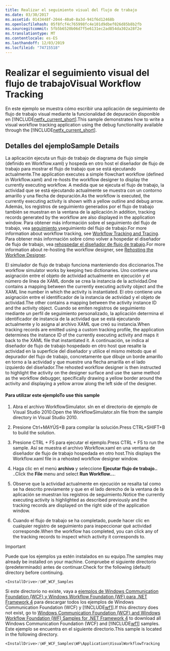 ```yaml
---
title: Realizar el seguimiento visual del flujo de trabajo
ms.date: 03/30/2017
ms.assetid: 0143448f-2044-40a0-8a3d-941f6d12468b
ms.openlocfilehash: 05f8fcf4c765998fc4e101d9dbef026d85b8b2fb
ms.sourcegitcommit: 5fb5b6520b06d7f5e6131ec2ad854da302a28f2e
ms.translationtype: MT
ms.contentlocale: es-ES
ms.lasthandoff: 12/03/2019
ms.locfileid: "74715518"
---
```

# <a name="visual-workflow-tracking"></a><span data-ttu-id="952a7-102">Realizar el seguimiento visual del flujo de trabajo</span><span class="sxs-lookup"><span data-stu-id="952a7-102">Visual Workflow Tracking</span></span>
<span data-ttu-id="952a7-103">En este ejemplo se muestra cómo escribir una aplicación de seguimiento de flujo de trabajo visual mediante la funcionalidad de depuración disponible en [!INCLUDE[netfx_current_short](../../../../includes/netfx-current-short-md.md)].</span><span class="sxs-lookup"><span data-stu-id="952a7-103">This sample demonstrates how to write a visual workflow tracking application using the debug functionality available through the [!INCLUDE[netfx_current_short](../../../../includes/netfx-current-short-md.md)].</span></span>

## <a name="sample-details"></a><span data-ttu-id="952a7-104">Detalles del ejemplo</span><span class="sxs-lookup"><span data-stu-id="952a7-104">Sample Details</span></span>
 <span data-ttu-id="952a7-105">La aplicación ejecuta un flujo de trabajo de diagrama de flujo simple (definido en Workflow.xaml) y hospeda en otro host el diseñador de flujo de trabajo para mostrar el flujo de trabajo que se está ejecutando actualmente.</span><span class="sxs-lookup"><span data-stu-id="952a7-105">The application executes a simple flowchart workflow (defined in Workflow.xaml) and re-hosts the workflow designer to display the currently executing workflow.</span></span> <span data-ttu-id="952a7-106">A medida que se ejecuta el flujo de trabajo, la actividad que se está ejecutando actualmente se muestra con un contorno amarillo y una flecha de depuración.</span><span class="sxs-lookup"><span data-stu-id="952a7-106">As the workflow is executed, the currently executing activity is shown with a yellow outline and debug arrow.</span></span> <span data-ttu-id="952a7-107">Además, los registros de seguimiento generados por el flujo de trabajo también se muestran en la ventana de la aplicación.</span><span class="sxs-lookup"><span data-stu-id="952a7-107">In addition, tracking records generated by the workflow are also displayed in the application window.</span></span> <span data-ttu-id="952a7-108">Para obtener más información sobre el seguimiento del flujo de trabajo, vea [seguimiento y](../workflow-tracking-and-tracing.md)seguimiento del flujo de trabajo.</span><span class="sxs-lookup"><span data-stu-id="952a7-108">For more information about workflow tracking, see [Workflow Tracking and Tracing](../workflow-tracking-and-tracing.md).</span></span> <span data-ttu-id="952a7-109">Para obtener más información sobre cómo volver a hospedar el diseñador de flujo de trabajo, vea [rehospedar el diseñador de flujo de trabajo](../rehosting-the-workflow-designer.md).</span><span class="sxs-lookup"><span data-stu-id="952a7-109">For more information about re-hosting the workflow designer, see [Rehosting the Workflow Designer](../rehosting-the-workflow-designer.md).</span></span>

 <span data-ttu-id="952a7-110">El simulador de flujo de trabajo funciona manteniendo dos diccionarios.</span><span class="sxs-lookup"><span data-stu-id="952a7-110">The workflow simulator works by keeping two dictionaries.</span></span> <span data-ttu-id="952a7-111">Uno contiene una asignación entre el objeto de actividad actualmente en ejecución y el número de línea de XAML donde se crea la instancia de la actividad.</span><span class="sxs-lookup"><span data-stu-id="952a7-111">One contains a mapping between the currently executing activity object and the XAML line number in which the activity is instantiated.</span></span> <span data-ttu-id="952a7-112">El otro contiene una asignación entre el identificador de la instancia de actividad y el objeto de actividad.</span><span class="sxs-lookup"><span data-stu-id="952a7-112">The other contains a mapping between the activity instance ID and the activity object.</span></span> <span data-ttu-id="952a7-113">Cuando se emiten registros de seguimiento mediante un perfil de seguimiento personalizado, la aplicación determina el identificador de instancia de la actividad que se está ejecutando actualmente y lo asigna al archivo XAML que creó su instancia.</span><span class="sxs-lookup"><span data-stu-id="952a7-113">When tracking records are emitted using a custom tracking profile, the application determines the instance ID of the currently executing activity and maps it back to the XAML file that instantiated it.</span></span> <span data-ttu-id="952a7-114">A continuación, se indica al diseñador de flujo de trabajo hospedado en otro host que resalte la actividad en la superficie del diseñador y utilice el mismo método que el depurador del flujo de trabajo, concretamente que dibuje un borde amarillo en torno a la actividad y que muestre una flecha amarilla en el lado izquierdo del diseñador.</span><span class="sxs-lookup"><span data-stu-id="952a7-114">The rehosted workflow designer is then instructed to highlight the activity on the designer surface and use the same method as the workflow debugger, specifically drawing a yellow border around the activity and displaying a yellow arrow along the left side of the designer.</span></span>

#### <a name="to-use-this-sample"></a><span data-ttu-id="952a7-115">Para utilizar este ejemplo</span><span class="sxs-lookup"><span data-stu-id="952a7-115">To use this sample</span></span>

1. <span data-ttu-id="952a7-116">Abra el archivo WorkflowSimulator. sln en el directorio de ejemplo de Visual Studio 2010.</span><span class="sxs-lookup"><span data-stu-id="952a7-116">Open the WorkflowSimulator.sln file from the sample directory in Visual Studio 2010.</span></span>

2. <span data-ttu-id="952a7-117">Presione Ctrl+MAYÚS+B para compilar la solución.</span><span class="sxs-lookup"><span data-stu-id="952a7-117">Press CTRL+SHIFT+B to build the solution.</span></span>

3. <span data-ttu-id="952a7-118">Presione CTRL + F5 para ejecutar el ejemplo.</span><span class="sxs-lookup"><span data-stu-id="952a7-118">Press CTRL + F5 to run the sample.</span></span> <span data-ttu-id="952a7-119">Así se muestra el archivo Workflow.xaml en una ventana de diseñador de flujo de trabajo hospedada en otro host.</span><span class="sxs-lookup"><span data-stu-id="952a7-119">This displays the Workflow.xaml file in a rehosted workflow designer window.</span></span>

4. <span data-ttu-id="952a7-120">Haga clic en el menú **archivo** y seleccione **Ejecutar flujo de trabajo..** ..</span><span class="sxs-lookup"><span data-stu-id="952a7-120">Click the **File** menu and select **Run Workflow...**.</span></span>

5. <span data-ttu-id="952a7-121">Observe que la actividad actualmente en ejecución se resalta tal como se ha descrito previamente y que en el lado derecho de la ventana de la aplicación se muestran los registros de seguimiento.</span><span class="sxs-lookup"><span data-stu-id="952a7-121">Notice the currently executing activity is highlighted as described previously and the tracking records are displayed on the right side of the application window.</span></span>

6. <span data-ttu-id="952a7-122">Cuando el flujo de trabajo se ha completado, puede hacer clic en cualquier registro de seguimiento para inspeccionar qué actividad corresponde.</span><span class="sxs-lookup"><span data-stu-id="952a7-122">When the workflow has completed, you can click any of the tracking records to inspect which activity it corresponds to.</span></span>

> [!IMPORTANT]
> <span data-ttu-id="952a7-123">Puede que los ejemplos ya estén instalados en su equipo.</span><span class="sxs-lookup"><span data-stu-id="952a7-123">The samples may already be installed on your machine.</span></span> <span data-ttu-id="952a7-124">Compruebe el siguiente directorio (predeterminado) antes de continuar.</span><span class="sxs-lookup"><span data-stu-id="952a7-124">Check for the following (default) directory before continuing.</span></span>  
>   
> `<InstallDrive>:\WF_WCF_Samples`  
>   
> <span data-ttu-id="952a7-125">Si este directorio no existe, vaya a [ejemplos de Windows Communication Foundation (WCF) y Windows Workflow Foundation (WF) para .NET Framework 4](https://www.microsoft.com/download/details.aspx?id=21459) para descargar todos los ejemplos de Windows Communication Foundation (WCF) y [!INCLUDE[wf1](../../../../includes/wf1-md.md)].</span><span class="sxs-lookup"><span data-stu-id="952a7-125">If this directory does not exist, go to [Windows Communication Foundation (WCF) and Windows Workflow Foundation (WF) Samples for .NET Framework 4](https://www.microsoft.com/download/details.aspx?id=21459) to download all Windows Communication Foundation (WCF) and [!INCLUDE[wf1](../../../../includes/wf1-md.md)] samples.</span></span> <span data-ttu-id="952a7-126">Este ejemplo se encuentra en el siguiente directorio.</span><span class="sxs-lookup"><span data-stu-id="952a7-126">This sample is located in the following directory.</span></span>  
>   
> `<InstallDrive>:\WF_WCF_Samples\WF\Application\VisualWorkflowTracking`
